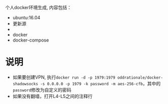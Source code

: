 个人docker环境生成, 内容包括：
* ubuntu:16.04
* 更新源
* 
* docker
* docker-compose

# 说明
* 如果要创建VPN, 执行`docker run -d -p 1979:1979 oddrationale/docker-shadowsocks -s 0.0.0.0 -p 1979 -k password -m aes-256-cfb`，其中的`password`修改为自定义的密码
* 如果没有翻墙，打开L4-L5之间的注释行